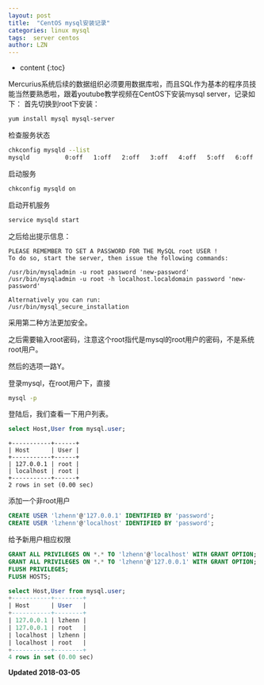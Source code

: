 ```yaml
---
layout: post
title:  "CentOS mysql安装记录"
categories: linux mysql
tags:  server centos
author: LZN
---
```


* content
{:toc}

Mercurius系统后续的数据组织必须要用数据库啦，而且SQL作为基本的程序员技能当然要熟悉啦，跟着youtube教学视频在CentOS下安装mysql server，记录如下：
首先切换到root下安装：
``` bash
yum install mysql mysql-server
```
检查服务状态
``` bash
chkconfig mysqld --list
mysqld          0:off   1:off   2:off   3:off   4:off   5:off   6:off
```
启动服务
``` bash
chkconfig mysqld on 
```

启动开机服务
``` bash
service mysqld start
```

之后给出提示信息：
```
PLEASE REMEMBER TO SET A PASSWORD FOR THE MySQL root USER !
To do so, start the server, then issue the following commands:

/usr/bin/mysqladmin -u root password 'new-password'
/usr/bin/mysqladmin -u root -h localhost.localdomain password 'new-password'

Alternatively you can run:
/usr/bin/mysql_secure_installation
```
采用第二种方法更加安全。

之后需要输入root密码，注意这个root指代是mysql的root用户的密码，不是系统root用户。

然后的选项一路Y。

登录mysql，在root用户下，直接
``` bash
mysql -p
```
登陆后，我们查看一下用户列表。
``` sql
select Host,User from mysql.user;
```
```
+-----------+------+
| Host      | User |
+-----------+------+
| 127.0.0.1 | root |
| localhost | root |
+-----------+------+
2 rows in set (0.00 sec)
```
添加一个非root用户
``` sql
CREATE USER 'lzhenn'@'127.0.0.1' IDENTIFIED BY 'password';
CREATE USER 'lzhenn'@'localhost' IDENTIFIED BY 'password';
```
给予新用户相应权限
``` sql
GRANT ALL PRIVILEGES ON *.* TO 'lzhenn'@'localhost' WITH GRANT OPTION;
GRANT ALL PRIVILEGES ON *.* TO 'lzhenn'@'127.0.0.1' WITH GRANT OPTION;
FLUSH PRIVILEGES;
FLUSH HOSTS;

select Host,User from mysql.user;
+-----------+--------+
| Host      | User   |
+-----------+--------+
| 127.0.0.1 | lzhenn |
| 127.0.0.1 | root   |
| localhost | lzhenn |
| localhost | root   |
+-----------+--------+
4 rows in set (0.00 sec)
```
**Updated 2018-03-05**
